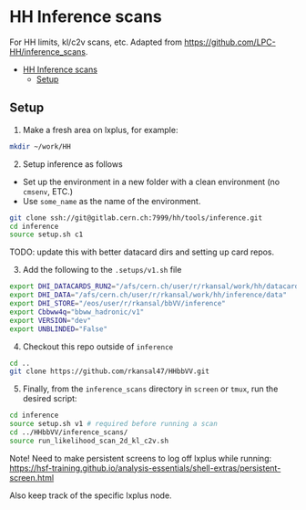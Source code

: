 # HH Inference scans

For HH limits, kl/c2v scans, etc. Adapted from https://github.com/LPC-HH/inference_scans.

- [HH Inference scans](#hh-inference-scans)
  - [Setup](#setup)


## Setup

1.  Make a fresh area on lxplus, for example:

```bash
mkdir ~/work/HH
```

2. Setup inference as follows
  - Set up the environment in a new folder with a clean environment (no `cmsenv`, ETC.)
  - Use `some_name` as the name of the environment.

```bash
git clone ssh://git@gitlab.cern.ch:7999/hh/tools/inference.git
cd inference
source setup.sh c1
```

TODO: update this with better datacard dirs and setting up card repos.

3. Add the following to the `.setups/v1.sh` file 
```bash
export DHI_DATACARDS_RUN2="/afs/cern.ch/user/r/rkansal/work/hh/datacards_run2"
export DHI_DATA="/afs/cern.ch/user/r/rkansal/work/hh/inference/data"
export DHI_STORE="/eos/user/r/rkansal/bbVV/inference"
export Cbbww4q="bbww_hadronic/v1"
export VERSION="dev"
export UNBLINDED="False"
```

4. Checkout this repo outside of `inference`

```bash
cd ..
git clone https://github.com/rkansal47/HHbbVV.git
```


5. Finally, from the `inference_scans` directory in `screen` or `tmux`, run the desired script:

```bash
cd inference
source setup.sh v1 # required before running a scan
cd ../HHbbVV/inference_scans/
source run_likelihood_scan_2d_kl_c2v.sh
``` 

Note! Need to make persistent screens to log off lxplus while running: 
https://hsf-training.github.io/analysis-essentials/shell-extras/persistent-screen.html

Also keep track of the specific lxplus node.